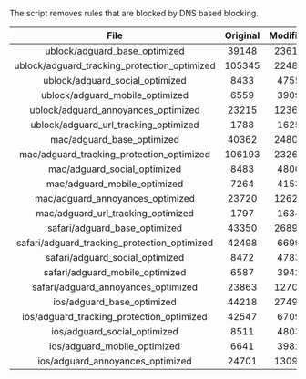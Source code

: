 The script removes rules that are blocked by DNS based blocking.


| File | Original | Modified |
|:----:|:-----:|:-----:|
| ublock/adguard_base_optimized | 39148 | 23618 |
| ublock/adguard_tracking_protection_optimized | 105345 | 22484 |
| ublock/adguard_social_optimized | 8433 | 4755 |
| ublock/adguard_mobile_optimized | 6559 | 3909 |
| ublock/adguard_annoyances_optimized | 23215 | 12362 |
| ublock/adguard_url_tracking_optimized | 1788 | 1625 |
| mac/adguard_base_optimized | 40362 | 24801 |
| mac/adguard_tracking_protection_optimized | 106193 | 23261 |
| mac/adguard_social_optimized | 8483 | 4800 |
| mac/adguard_mobile_optimized | 7264 | 4153 |
| mac/adguard_annoyances_optimized | 23720 | 12624 |
| mac/adguard_url_tracking_optimized | 1797 | 1634 |
| safari/adguard_base_optimized | 43350 | 26895 |
| safari/adguard_tracking_protection_optimized | 42498 | 6699 |
| safari/adguard_social_optimized | 8472 | 4783 |
| safari/adguard_mobile_optimized | 6587 | 3942 |
| safari/adguard_annoyances_optimized | 23863 | 12709 |
| ios/adguard_base_optimized | 44218 | 27496 |
| ios/adguard_tracking_protection_optimized | 42547 | 6709 |
| ios/adguard_social_optimized | 8511 | 4803 |
| ios/adguard_mobile_optimized | 6641 | 3982 |
| ios/adguard_annoyances_optimized | 24701 | 13097 |